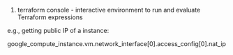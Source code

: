 1. terraform console - interactive environment to run and evaluate Terraform expressions

e.g., getting public IP of a instance:

google_compute_instance.vm.network_interface[0].access_config[0].nat_ip
